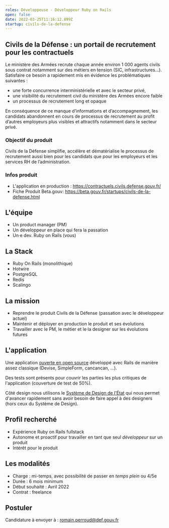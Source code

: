 ```yaml
---
roles: Développeuse - Développeur Ruby on Rails
open: false
date: 2022-03-25T11:16:12.899Z
startup: civils-de-la-defense
---
```

## Civils de la Défense : un portail de recrutement pour les contractuels

Le ministère des Armées recrute  chaque année environ 1 000 agents civils sous contrat notamment sur des métiers en tension (SIC, infrastructures…). Satisfaire ce besoin a rapidement mis en évidence les problématiques suivantes :

* une forte concurrence interministérielle et avec le secteur privé,
* une visibilité du recrutement civil du ministère des Armées encore faible
* un processus de recrutement long et opaque

En conséquence de ce manque d’informations et d’accompagnement, les candidats abandonnent en cours de processus de recrutement au profit d’autres employeurs plus visibles et attractifs notamment dans le secteur privé.

### Objectif du produit

Civils de la Défense simplifie, accélère et dématérialise le processus de recrutement aussi bien pour les candidats que pour les employeurs et les services RH de l’administration.

### Infos produit

- L'application en production : <https://contractuels.civils.defense.gouv.fr/>
- Fiche Produit Beta.gouv: <https://beta.gouv.fr/startups/civils-de-la-defense.html>

## L'équipe

* Un product manager (PM)
* Un développeur en place qui fera la passation
* Un·e dev. Ruby on Rails (vous)

## La Stack

* Ruby On Rails (monolithique)
* Hotwire
* PostgreSQL
* Redis
* Scalingo

## La mission

* Reprendre le produit Civils de la Défense (passation avec le développeur actuel)
* Maintenir et déployer en production le produit et ses évolutions
* Travailler avec le PM, le métier et le·la designer sur les évolutions futures

## L'application

Une application [ouverte en open source](https://github.com/betagouv/civilsdeladefense) développé avec Rails de manière assez classique (Devise, SimpleForm, cancancan, ...).

Des tests sont présents pour couvrir les parties les plus critiques de l'application (couverture de test de 50%).

Côté design nous utilisons le [Système de Design de l'État](https://www.systeme-de-design.gouv.fr/) qui nous permet d'avancer rapidement sans avoir besoin de faire appel à des designers (hors ceux du Système de Design).

## Profil recherché

* Expérience Ruby on Rails fullstack
* Autonome et proactif pour travailler en tant que seul *développeur* sur un produit
* Intérêt pour le produit

## Les modalités

* Charge : mi-temps, avec possibilité de passer en *temps plein* ou 4/5e 
* Durée : 6 mois minimum
* Début souhaité : Avril 2022
* Contrat : freelance

## Postuler

Candidature à envoyer à : [romain.perroud@def.gouv.fr](mailto:romain.perroud@def.gouv.fr)